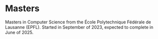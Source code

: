 # Masters

Masters in Computer Science from the École Polytechnique Fédérale de Lausanne (EPFL). Started in September of 2023, expected to complete in June of 2025.

